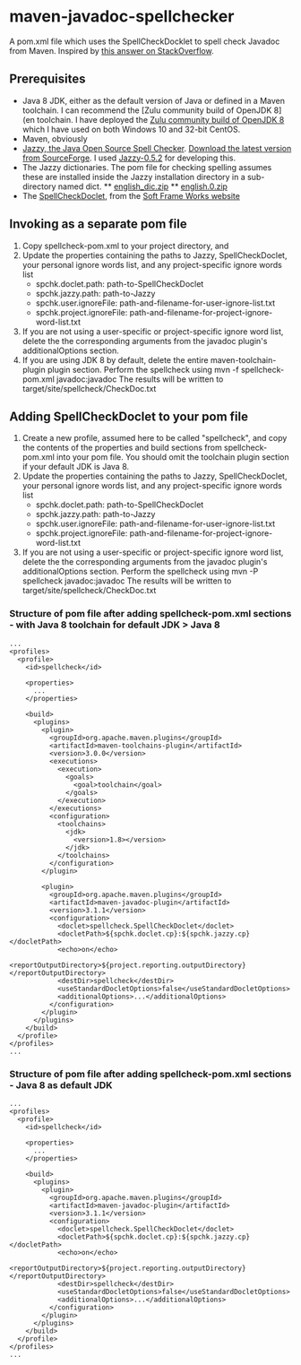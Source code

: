 # maven-javadoc-spellchecker
A pom.xml file which uses the SpellCheckDocklet to spell check Javadoc from Maven. Inspired by [this answer on StackOverflow](https://stackoverflow.com/a/5458962/259686).

## Prerequisites
* Java 8 JDK, either as the default version of Java or defined in a Maven toolchain. I can recommend the [Zulu community build of OpenJDK 8](en toolchain. I have deployed the [Zulu community build of OpenJDK 8](https://www.azul.com/downloads/zulu-community/) which I have used on both Windows 10 and 32-bit CentOS.
* Maven, obviously
* [Jazzy, the Java Open Source Spell Checker](http://jazzy.sourceforge.net/). [Download the latest version from SourceForge](https://sourceforge.net/projects/jazzy/files/Jazzy/). I used [Jazzy-0.5.2](https://sourceforge.net/projects/jazzy/files/Jazzy/Jazzy-0.5.2/) for developing this.
* The Jazzy dictionaries. The pom file for checking spelling assumes these are installed inside the Jazzy installation directory in a sub-directory named dict.
** [english_dic.zip](https://sourceforge.net/projects/jazzy/files/Dictionaries/English/english_dic.zip/download)
** [english.0.zip](https://sourceforge.net/projects/jazzy/files/Dictionaries/English/english.0.zip/download)
* The [SpellCheckDoclet](http://www.softframeworks.com/etc/spellcheck/SpellCheckDoclet.html), from the [Soft Frame Works website](http://www.softframeworks.com/download/downloadFreeFile.php?file_name=spellCheckDoclet/SpellCheckDoclet.zip)

## Invoking as a separate pom file
1. Copy spellcheck-pom.xml to your project directory, and
2.  Update the properties containing the paths to Jazzy, SpellCheckDoclet, your personal ignore words list, and any project-specific ignore words list
    * spchk.doclet.path: path-to-SpellCheckDoclet
    * spchk.jazzy.path: path-to-Jazzy
    * spchk.user.ignoreFile: path-and-filename-for-user-ignore-list.txt
    * spchk.project.ignoreFile: path-and-filename-for-project-ignore-word-list.txt
3. If you are not using a user-specific or project-specific ignore word list, delete the the corresponding arguments from the javadoc plugin's additionalOptions section.
4. If you are using JDK 8 by default, delete the entire maven-toolchain-plugin plugin section.
Perform the spellcheck using
    mvn -f spellcheck-pom.xml javadoc:javadoc
The results will be written to target/site/spellcheck/CheckDoc.txt

## Adding SpellCheckDoclet to your pom file
1. Create a new profile, assumed here to be called "spellcheck", and copy the contents of the properties and build sections from
spellcheck-pom.xml into your pom file. You should omit the toolchain plugin section if your default JDK is Java 8.
2.  Update the properties containing the paths to Jazzy, SpellCheckDoclet, your personal ignore words list, and any project-specific ignore words list
    * spchk.doclet.path: path-to-SpellCheckDoclet
    * spchk.jazzy.path: path-to-Jazzy
    * spchk.user.ignoreFile: path-and-filename-for-user-ignore-list.txt
    * spchk.project.ignoreFile: path-and-filename-for-project-ignore-word-list.txt
3. If you are not using a user-specific or project-specific ignore word list, delete the the corresponding arguments from the javadoc plugin's additionalOptions section.
Perform the spellcheck using
    mvn -P spellcheck javadoc:javadoc
The results will be written to target/site/spellcheck/CheckDoc.txt

### Structure of pom file after adding spellcheck-pom.xml sections - with Java 8 toolchain for default JDK > Java 8
```
...
<profiles>
  <profile>
    <id>spellcheck</id>

    <properties>
      ...
    </properties>

    <build>
      <plugins>
        <plugin>
          <groupId>org.apache.maven.plugins</groupId>
          <artifactId>maven-toolchains-plugin</artifactId>
          <version>3.0.0</version>
          <executions>
            <execution>
              <goals>
                <goal>toolchain</goal>
              </goals>
            </execution>
          </executions>
          <configuration>
            <toolchains>
              <jdk>
                <version>1.8></version>
              </jdk>
            </toolchains>
          </configuration>
        </plugin>

        <plugin>
          <groupId>org.apache.maven.plugins</groupId>
          <artifactId>maven-javadoc-plugin</artifactId>
          <version>3.1.1</version>
          <configuration>
            <doclet>spellcheck.SpellCheckDoclet</doclet>
            <docletPath>${spchk.doclet.cp}:${spchk.jazzy.cp}</docletPath>
            <echo>on</echo>
            <reportOutputDirectory>${project.reporting.outputDirectory}</reportOutputDirectory>
            <destDir>spellcheck</destDir>
            <useStandardDocletOptions>false</useStandardDocletOptions>
            <additionalOptions>...</additionalOptions>
          </configuration>
        </plugin>
      </plugins>
    </build>
  </profile>
</profiles>
...
```

### Structure of pom file after adding spellcheck-pom.xml sections - Java 8 as default JDK
```
...
<profiles>
  <profile>
    <id>spellcheck</id>

    <properties>
      ...
    </properties>

    <build>
      <plugins>
        <plugin>
          <groupId>org.apache.maven.plugins</groupId>
          <artifactId>maven-javadoc-plugin</artifactId>
          <version>3.1.1</version>
          <configuration>
            <doclet>spellcheck.SpellCheckDoclet</doclet>
            <docletPath>${spchk.doclet.cp}:${spchk.jazzy.cp}</docletPath>
            <echo>on</echo>
            <reportOutputDirectory>${project.reporting.outputDirectory}</reportOutputDirectory>
            <destDir>spellcheck</destDir>
            <useStandardDocletOptions>false</useStandardDocletOptions>
            <additionalOptions>...</additionalOptions>
          </configuration>
        </plugin>
      </plugins>
    </build>
  </profile>
</profiles>
...
```
